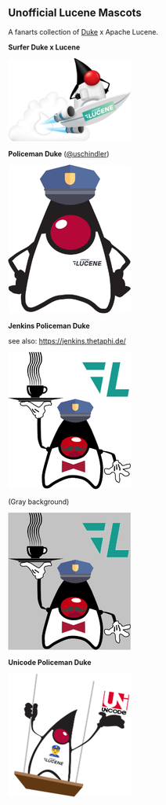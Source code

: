 ## Unofficial Lucene Mascots

A fanarts collection of [Duke](https://wiki.openjdk.java.net/display/duke/Main) x Apache Lucene.

**Surfer Duke x Lucene**

<img src="./lucene_duke_surf.png" width=250 />

**Policeman Duke** ([@uschindler](https://github.com/uschindler))

<img src="./policeman_duke.png" width=250/>

**Jenkins Policeman Duke**

see also: https://jenkins.thetaphi.de/

<img src="./policeman_duke_jenkins.png" width=250/>

(Gray background)

<img src="./policeman_duke_jenkins_gray.png" width=250/>


**Unicode Policeman Duke**

<img src="./policeman_duke_unicode.png" width=250/>
